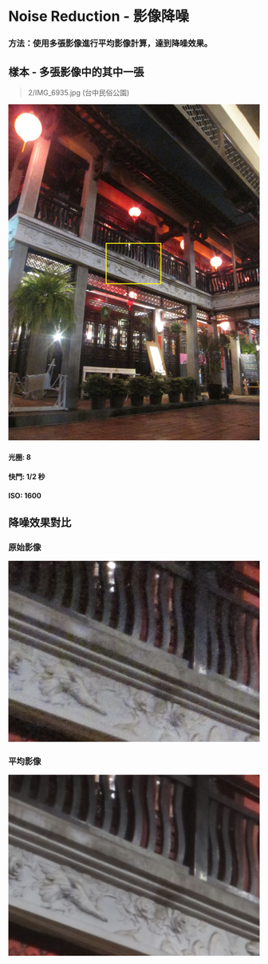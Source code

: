 # Noise Reduction - 影像降噪

### 方法：使用多張影像進行平均影像計算，達到降噪效果。


## 樣本 - 多張影像中的其中一張
> 2/IMG_6935.jpg (台中民俗公園)

![](https://github.com/elviselle/noise_reduction_image_averaging/blob/master/.readme_imgs/IMG_6935.jpg)

#### 光圈: 8
#### 快門: 1/2 秒
#### ISO: 1600


## 降噪效果對比
### 原始影像 

![](https://github.com/elviselle/noise_reduction_image_averaging/blob/master/.readme_imgs/sample.png)

### 平均影像

![](https://github.com/elviselle/noise_reduction_image_averaging/blob/master/.readme_imgs/averaging_result.png)
